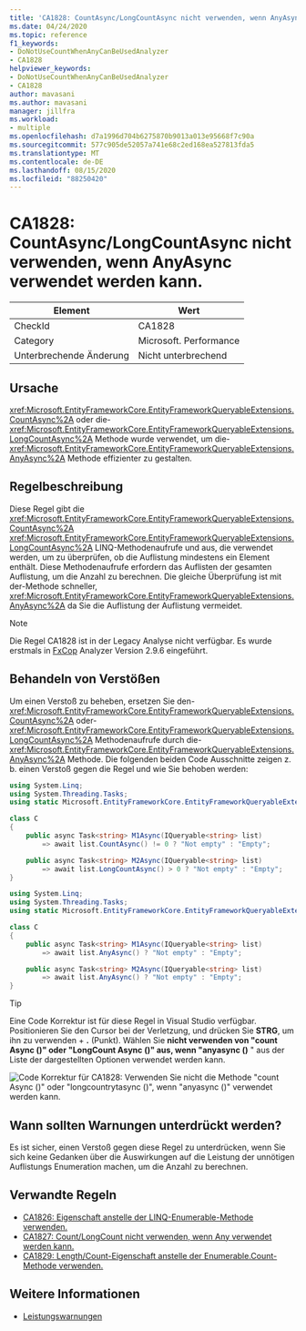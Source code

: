 ```yaml
---
title: 'CA1828: CountAsync/LongCountAsync nicht verwenden, wenn AnyAsync verwendet werden kann.'
ms.date: 04/24/2020
ms.topic: reference
f1_keywords:
- DoNotUseCountWhenAnyCanBeUsedAnalyzer
- CA1828
helpviewer_keywords:
- DoNotUseCountWhenAnyCanBeUsedAnalyzer
- CA1828
author: mavasani
ms.author: mavasani
manager: jillfra
ms.workload:
- multiple
ms.openlocfilehash: d7a1996d704b6275870b9013a013e95668f7c90a
ms.sourcegitcommit: 577c905de52057a741e68c2ed168ea527813fda5
ms.translationtype: MT
ms.contentlocale: de-DE
ms.lasthandoff: 08/15/2020
ms.locfileid: "88250420"
---
```

# <a name="ca1828-do-not-use-countasynclongcountasync-when-anyasync-can-be-used"></a>CA1828: CountAsync/LongCountAsync nicht verwenden, wenn AnyAsync verwendet werden kann.

|Element|Wert|
|-|-|
|CheckId|CA1828|
|Category|Microsoft. Performance|
|Unterbrechende Änderung|Nicht unterbrechend|

## <a name="cause"></a>Ursache

<xref:Microsoft.EntityFrameworkCore.EntityFrameworkQueryableExtensions.CountAsync%2A> oder die- <xref:Microsoft.EntityFrameworkCore.EntityFrameworkQueryableExtensions.LongCountAsync%2A> Methode wurde verwendet, um die- <xref:Microsoft.EntityFrameworkCore.EntityFrameworkQueryableExtensions.AnyAsync%2A> Methode effizienter zu gestalten.

## <a name="rule-description"></a>Regelbeschreibung

Diese Regel gibt die <xref:Microsoft.EntityFrameworkCore.EntityFrameworkQueryableExtensions.CountAsync%2A> <xref:Microsoft.EntityFrameworkCore.EntityFrameworkQueryableExtensions.LongCountAsync%2A> LINQ-Methodenaufrufe und aus, die verwendet werden, um zu überprüfen, ob die Auflistung mindestens ein Element enthält. Diese Methodenaufrufe erfordern das Auflisten der gesamten Auflistung, um die Anzahl zu berechnen. Die gleiche Überprüfung ist mit der-Methode schneller, <xref:Microsoft.EntityFrameworkCore.EntityFrameworkQueryableExtensions.AnyAsync%2A> da Sie die Auflistung der Auflistung vermeidet.

> [!NOTE]
> Die Regel CA1828 ist in der Legacy Analyse nicht verfügbar. Es wurde erstmals in [FxCop](https://www.nuget.org/packages/Microsoft.CodeAnalysis.FxCopAnalyzers) Analyzer Version 2.9.6 eingeführt.

## <a name="how-to-fix-violations"></a>Behandeln von Verstößen

Um einen Verstoß zu beheben, ersetzen Sie den- <xref:Microsoft.EntityFrameworkCore.EntityFrameworkQueryableExtensions.CountAsync%2A> oder- <xref:Microsoft.EntityFrameworkCore.EntityFrameworkQueryableExtensions.LongCountAsync%2A> Methodenaufrufe durch die- <xref:Microsoft.EntityFrameworkCore.EntityFrameworkQueryableExtensions.AnyAsync%2A> Methode. Die folgenden beiden Code Ausschnitte zeigen z. b. einen Verstoß gegen die Regel und wie Sie behoben werden:

```csharp
using System.Linq;
using System.Threading.Tasks;
using static Microsoft.EntityFrameworkCore.EntityFrameworkQueryableExtensions;

class C
{
    public async Task<string> M1Async(IQueryable<string> list)
        => await list.CountAsync() != 0 ? "Not empty" : "Empty";

    public async Task<string> M2Async(IQueryable<string> list)
        => await list.LongCountAsync() > 0 ? "Not empty" : "Empty";
}
```

```csharp
using System.Linq;
using System.Threading.Tasks;
using static Microsoft.EntityFrameworkCore.EntityFrameworkQueryableExtensions;

class C
{
    public async Task<string> M1Async(IQueryable<string> list)
        => await list.AnyAsync() ? "Not empty" : "Empty";

    public async Task<string> M2Async(IQueryable<string> list)
        => await list.AnyAsync() ? "Not empty" : "Empty";
}
```

> [!TIP]
> Eine Code Korrektur ist für diese Regel in Visual Studio verfügbar. Positionieren Sie den Cursor bei der Verletzung, und drücken Sie **STRG**, um ihn zu verwenden + **.** (Punkt). Wählen Sie **nicht verwenden von "count Async ()" oder "LongCount Async ()" aus, wenn "anyasync ()** " aus der Liste der dargestellten Optionen verwendet werden kann.
>
> ![Code Korrektur für CA1828: Verwenden Sie nicht die Methode "count Async ()" oder "longcountrytasync ()", wenn "anyasync ()" verwendet werden kann.](media/ca1828-codefix.png)

## <a name="when-to-suppress-warnings"></a>Wann sollten Warnungen unterdrückt werden?

Es ist sicher, einen Verstoß gegen diese Regel zu unterdrücken, wenn Sie sich keine Gedanken über die Auswirkungen auf die Leistung der unnötigen Auflistungs Enumeration machen, um die Anzahl zu berechnen.

## <a name="related-rules"></a>Verwandte Regeln

- [CA1826: Eigenschaft anstelle der LINQ-Enumerable-Methode verwenden.](ca1826.md)
- [CA1827: Count/LongCount nicht verwenden, wenn Any verwendet werden kann.](ca1827.md)
- [CA1829: Length/Count-Eigenschaft anstelle der Enumerable.Count-Methode verwenden.](ca1829.md)

## <a name="see-also"></a>Weitere Informationen

- [Leistungswarnungen](../code-quality/performance-warnings.md)
